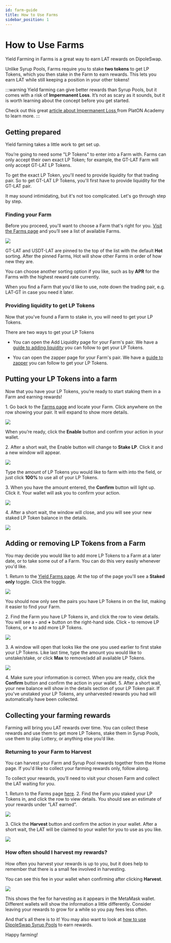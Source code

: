 ```yaml
---
id: farm-guide
title: How to Use Farms
sidebar_position: 1
---
```


# How to Use Farms

Yield Farming in Farms is a great way to earn LAT rewards on DipoleSwap.

Unlike Syrup Pools, Farms require you to stake **two tokens** to get LP Tokens, which you then stake in the Farm to earn rewards. This lets you earn LAT while still keeping a position in your other tokens!

:::warning
Yield farming can give better rewards than Syrup Pools, but it comes with a risk of **Impermanent Loss**. It’s not as scary as it sounds, but it is worth learning about the concept before you get started.

Check out this great [article about Impermanent Loss ](https://academy.binance.com/en/articles/impermanent-loss-explained)from PlatON Academy to learn more.
:::

## Getting prepared

Yield farming takes a little work to get set up.

You’re going to need some "LP Tokens" to enter into a Farm with. Farms can only accept their own exact LP Token; for example, the GT-LAT Farm will only accept GT-LAT LP Tokens.

To get the exact LP Token, you'll need to provide liquidity for that trading pair. So to get GT-LAT LP Tokens, you'll first have to provide liquidity for the GT-LAT pair.

It may sound intimidating, but it's not too complicated. Let's go through step by step.

### Finding your Farm

Before you proceed, you'll want to choose a Farm that's right for you. [Visit the Farms page](https://dipoleswap.exchange/farms) and you’ll see a list of available Farms.

![](../../images/farm-list.jpg#center)

GT-LAT and USDT-LAT are pinned to the top of the list with the default **Hot** sorting. After the pinned Farms, Hot will show other Farms in order of how new they are.

You can choose another sorting option if you like, such as by **APR** for the Farms with the highest reward rate currently.

When you find a Farm that you'd like to use, note down the trading pair, e.g. LAT-GT in case you need it later.

### Providing liquidity to get LP Tokens

Now that you've found a Farm to stake in, you will need to get your LP Tokens.

There are two ways to get your LP Tokens

+ You can open the Add Liquidity page for your Farm's pair. We have a [guide to adding liquidity](https://dipolexchange.github.io/docs/products/exchange/liquidity-guide) you can follow to get your LP Tokens.

+ You can open the zapper page for your Farm's pair. We have a [guide to zapper](https://dipolexchange.github.io/docs/products/zapper/zapper-guide) you can follow to get your LP Tokens.

## Putting your LP Tokens into a farm

Now that you have your LP Tokens, you’re ready to start staking them in a Farm and earning rewards!

1\. Go back to the [Farms page](https://dipoleswap.exchange/farms) and locate your Farm. Click anywhere on the row showing your pair. It will expand to show more details.

![](../../images/farm-enable.jpg#center)

When you’re ready, click the **Enable** button and confirm your action in your wallet.

2\. After a short wait, the Enable button will change to **Stake LP**. Click it and a new window will appear.

![](../../images/farm-stake.jpg#center)

Type the amount of LP Tokens you would like to farm with into the field, or just click **100%** to use all of your LP Tokens.

3\. When you have the amount entered, the **Confirm** button will light up. Click it. Your wallet will ask you to confirm your action.

![](../../images/farm-stake-confirm.jpg#center)

4\. After a short wait, the window will close, and you will see your new staked LP Token balance in the details.

![](../../images/farm-staked-detail.jpg#center)

## Adding or removing LP Tokens from a Farm

You may decide you would like to add more LP Tokens to a Farm at a later date, or to take some out of a Farm. You can do this very easily whenever you'd like.

1\. Return to the [Yield Farms page](https://dipoleswap.exchange/farms). At the top of the page you'll see a **Staked only** toggle. Click the toggle.

![](../../images/stake-only.jpg#center)

You should now only see the pairs you have LP Tokens in on the list, making it easier to find your Farm.

2\. Find the Farm you have LP Tokens in, and click the row to view details. You will see a **-** and **+** button on the right-hand side. Click **-** to remove LP Tokens, or **+** to add more LP Tokens.

![](../../images/farm-stake-add-or-remove.jpg#center)

3\. A window will open that looks like the one you used earlier to first stake your LP Tokens. Like last time, type the amount you would like to unstake/stake, or click **Max** to remove/add all available LP Tokens.

![](../../images/farm-unstake-confirm.jpg#center)

4\. Make sure your information is correct. When you are ready, click the **Confirm** button and confirm the action in your wallet.
5\. After a short wait, your new balance will show in the details section of your LP Token pair. If you've unstaked your LP Tokens, any unharvested rewards you had will automatically have been collected.

## Collecting your farming rewards

Farming will bring you LAT rewards over time. You can collect these rewards and use them to get more LP Tokens, stake them in Syrup Pools, use them to play Lottery, or anything else you’d like.

### Returning to your Farm to Harvest

You can harvest your Farm and Syrup Pool rewards together from the Home page. If you'd like to collect your farming rewards only, follow along.

To collect your rewards, you’ll need to visit your chosen Farm and collect the LAT waiting for you.

1\. Return to the Farms page [here](https://dipoleswap.exchange/farms).
2\. Find the Farm you staked your LP Tokens in, and click the row to view details. You should see an estimate of your rewards under “LAT earned”.

![](../../images/farm-harvest.jpg#center)

3\. Click the **Harvest** button and confirm the action in your wallet. After a short wait, the LAT will be claimed to your wallet for you to use as you like.

![](../../images/farm-harvest-confirm.jpg#center)

### How often should I harvest my rewards?

How often you harvest your rewards is up to you, but it does help to remember that there is a small fee involved in harvesting.

You can see this fee in your wallet when confirming after clicking **Harvest**.

![](../../images/farm-fee-detail.jpg#center)

This shows the fee for harvesting as it appears in the MetaMask wallet. Different wallets will show the information a little differently. Consider leaving your rewards to grow for a while so you pay fees less often.

And that's all there is to it! You may also want to look at [how to use DipoleSwap Syrup Pools](https://dipolexchange.github.io/docs/get-started/syrup-pool-guide) to earn rewards.

Happy farming!
